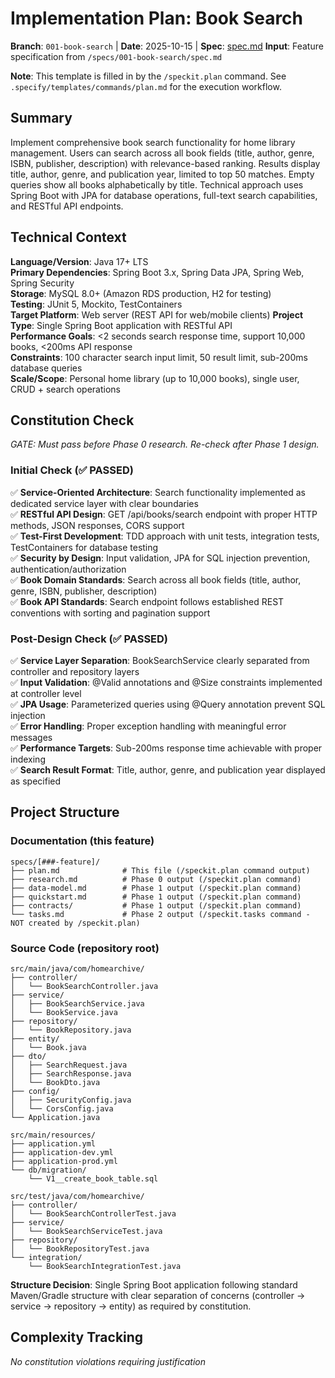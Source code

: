 # Implementation Plan: Book Search

**Branch**: `001-book-search` | **Date**: 2025-10-15 | **Spec**: [spec.md](./spec.md)
**Input**: Feature specification from `/specs/001-book-search/spec.md`

**Note**: This template is filled in by the `/speckit.plan` command. See `.specify/templates/commands/plan.md` for the execution workflow.

## Summary

Implement comprehensive book search functionality for home library management. Users can search across all book fields (title, author, genre, ISBN, publisher, description) with relevance-based ranking. Results display title, author, genre, and publication year, limited to top 50 matches. Empty queries show all books alphabetically by title. Technical approach uses Spring Boot with JPA for database operations, full-text search capabilities, and RESTful API endpoints.

## Technical Context

**Language/Version**: Java 17+ LTS  
**Primary Dependencies**: Spring Boot 3.x, Spring Data JPA, Spring Web, Spring Security  
**Storage**: MySQL 8.0+ (Amazon RDS production, H2 for testing)  
**Testing**: JUnit 5, Mockito, TestContainers  
**Target Platform**: Web server (REST API for web/mobile clients)
**Project Type**: Single Spring Boot application with RESTful API  
**Performance Goals**: <2 seconds search response time, support 10,000 books, <200ms API response  
**Constraints**: 100 character search input limit, 50 result limit, sub-200ms database queries  
**Scale/Scope**: Personal home library (up to 10,000 books), single user, CRUD + search operations

## Constitution Check

*GATE: Must pass before Phase 0 research. Re-check after Phase 1 design.*

### Initial Check (✅ PASSED)
✅ **Service-Oriented Architecture**: Search functionality implemented as dedicated service layer with clear boundaries  
✅ **RESTful API Design**: GET /api/books/search endpoint with proper HTTP methods, JSON responses, CORS support  
✅ **Test-First Development**: TDD approach with unit tests, integration tests, TestContainers for database testing  
✅ **Security by Design**: Input validation, JPA for SQL injection prevention, authentication/authorization  
✅ **Book Domain Standards**: Search across all book fields (title, author, genre, ISBN, publisher, description)  
✅ **Book API Standards**: Search endpoint follows established REST conventions with sorting and pagination support

### Post-Design Check (✅ PASSED)
✅ **Service Layer Separation**: BookSearchService clearly separated from controller and repository layers  
✅ **Input Validation**: @Valid annotations and @Size constraints implemented at controller level  
✅ **JPA Usage**: Parameterized queries using @Query annotation prevent SQL injection  
✅ **Error Handling**: Proper exception handling with meaningful error messages  
✅ **Performance Targets**: Sub-200ms response time achievable with proper indexing  
✅ **Search Result Format**: Title, author, genre, and publication year displayed as specified

## Project Structure

### Documentation (this feature)

```
specs/[###-feature]/
├── plan.md              # This file (/speckit.plan command output)
├── research.md          # Phase 0 output (/speckit.plan command)
├── data-model.md        # Phase 1 output (/speckit.plan command)
├── quickstart.md        # Phase 1 output (/speckit.plan command)
├── contracts/           # Phase 1 output (/speckit.plan command)
└── tasks.md             # Phase 2 output (/speckit.tasks command - NOT created by /speckit.plan)
```

### Source Code (repository root)

```
src/main/java/com/homearchive/
├── controller/
│   └── BookSearchController.java
├── service/
│   ├── BookSearchService.java
│   └── BookService.java
├── repository/
│   └── BookRepository.java
├── entity/
│   └── Book.java
├── dto/
│   ├── SearchRequest.java
│   ├── SearchResponse.java
│   └── BookDto.java
├── config/
│   ├── SecurityConfig.java
│   └── CorsConfig.java
└── Application.java

src/main/resources/
├── application.yml
├── application-dev.yml
├── application-prod.yml
└── db/migration/
    └── V1__create_book_table.sql

src/test/java/com/homearchive/
├── controller/
│   └── BookSearchControllerTest.java
├── service/
│   └── BookSearchServiceTest.java
├── repository/
│   └── BookRepositoryTest.java
└── integration/
    └── BookSearchIntegrationTest.java
```

**Structure Decision**: Single Spring Boot application following standard Maven/Gradle structure with clear separation of concerns (controller → service → repository → entity) as required by constitution.

## Complexity Tracking

*No constitution violations requiring justification*

